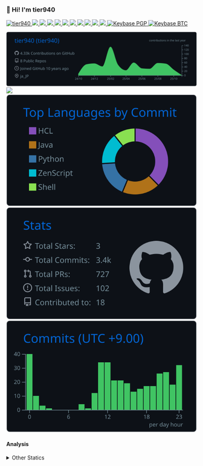 ### 👋 Hi! I'm tier940

<p align="left"> 
  <a href="https://github.com/tier940/tier940/">
    <img src="https://komarev.com/ghpvc/?username=tier940" alt="tier940" />
  </a>
  <a href="http://twitter.com/tier940">
    <img height="20" src="https://img.shields.io/twitter/follow/tier940?label=Twitter&logo=twitter&style=flat" />
  </a>
  <a href="https://github.com/tier940">
    <img height="20" src="https://img.shields.io/github/followers/tier940?label=follow&logo=github&style=flat" />
  </a>
  <a href="https://www.reddit.com/user/tier940">
    <img height="20" src="https://img.shields.io/reddit/user-karma/combined/tier940?label=Reddit&logo=reddit&style=flat" />
  </a>
  <a href="https://stackoverflow.com/users/17317833/tier940">
    <img height="20" src="https://img.shields.io/stackexchange/stackoverflow/r/17317833?label=StackOverflow&logo=stack-overflow&style=flat" />
  </a>
  <a href="https://zenn.dev/tier940">
    <img height="20" src="https://zenn.badge.nikaera.com/s/tier940/likes" />
  </a>
  <a href="https://zenn.dev/tier940">
    <img height="20" src="https://zenn.badge.nikaera.com/s/tier940/followers" />
  </a>
  <a href="https://zenn.dev/tier940">
    <img height="20" src="https://zenn.badge.nikaera.com/s/tier940/articles" />
  </a>
  <a href="http://qiita.com/tier940">
    <img height="20" src="https://qiita-badge.apiapi.app/s/tier940/posts.svg" />
  </a>
  <a href="http://qiita.com/tier940">
    <img height="20" src="https://qiita-badge.apiapi.app/s/tier940/contributions.svg" />
  </a>
  <a href="https://github.com/tier940/tier940/">
    <img height="20" src="https://github.com/tier940/tier940/actions/workflows/main.yml/badge.svg" />
  </a>
  <a href="https://keybase.io/tier940">
    <img alt="Keybase PGP" src="https://img.shields.io/keybase/pgp/tier940">
  </a>
  <a href="https://keybase.io/tier940">
    <img alt="Keybase BTC" src="https://img.shields.io/keybase/btc/tier940">
  </a>
</p>

[![](https://raw.githubusercontent.com/tier940/tier940/main/profile-summary-card-output/github_dark/0-profile-details.svg)](https://github.com/vn7n24fzkq/github-profile-summary-cards)
[![](https://raw.githubusercontent.com/tier940/tier940/main/profile-summary-card-output/github_dark/1-repos-per-language.svg)](https://github.com/vn7n24fzkq/github-profile-summary-cards) [![](https://raw.githubusercontent.com/tier940/tier940/main/profile-summary-card-output/github_dark/2-most-commit-language.svg)](https://github.com/vn7n24fzkq/github-profile-summary-cards)
[![](https://raw.githubusercontent.com/tier940/tier940/main/profile-summary-card-output/github_dark/3-stats.svg)](https://github.com/vn7n24fzkq/github-profile-summary-cards) [![](https://raw.githubusercontent.com/tier940/tier940/main/profile-summary-card-output/github_dark/4-productive-time.svg)](https://github.com/vn7n24fzkq/github-profile-summary-cards)


#### Analysis
<!-- <img height="150" src="https://github.com/tier940/tier940/blob/master/images/stat.svg" alt="Alternative Text"/> -->

<details>
  <summary>Other Statics</summary>
  <!--START_SECTION:waka-->
![Code Time](http://img.shields.io/badge/Code%20Time-4%2C531%20hrs%208%20mins-blue)

**🐱 My GitHub Data** 

> 📦 35.8 kB Used in GitHub's Storage 
 > 
> 💼 Opted to Hire
 > 
> 📜 8 Public Repositories 
 > 
> 🔑 5 Private Repositories 
 > 
**I'm an Early 🐤** 

```text
🌞 Morning                3050 commits        ████░░░░░░░░░░░░░░░░░░░░░   16.78 % 
🌆 Daytime                6531 commits        █████████░░░░░░░░░░░░░░░░   35.92 % 
🌃 Evening                6702 commits        █████████░░░░░░░░░░░░░░░░   36.86 % 
🌙 Night                  1897 commits        ███░░░░░░░░░░░░░░░░░░░░░░   10.43 % 
```
📅 **I'm Most Productive on Saturday** 

```text
Monday                   1850 commits        ███░░░░░░░░░░░░░░░░░░░░░░   10.18 % 
Tuesday                  2941 commits        ████░░░░░░░░░░░░░░░░░░░░░   16.18 % 
Wednesday                2303 commits        ███░░░░░░░░░░░░░░░░░░░░░░   12.67 % 
Thursday                 1791 commits        ██░░░░░░░░░░░░░░░░░░░░░░░   09.85 % 
Friday                   2554 commits        ████░░░░░░░░░░░░░░░░░░░░░   14.05 % 
Saturday                 3383 commits        █████░░░░░░░░░░░░░░░░░░░░   18.61 % 
Sunday                   3358 commits        █████░░░░░░░░░░░░░░░░░░░░   18.47 % 
```


📊 **This Week I Spent My Time On** 

```text
🕑︎ Time Zone: Asia/Tokyo

💬 Programming Languages: 
Other                    37 hrs 3 mins       ███████████████████████░░   91.55 % 
Java                     1 hr 40 mins        █░░░░░░░░░░░░░░░░░░░░░░░░   04.16 % 
Markdown                 1 hr 2 mins         █░░░░░░░░░░░░░░░░░░░░░░░░   02.58 % 
JSON                     8 mins              ░░░░░░░░░░░░░░░░░░░░░░░░░   00.37 % 
Gradle                   7 mins              ░░░░░░░░░░░░░░░░░░░░░░░░░   00.32 % 

🔥 Editors: 
Edge                     37 hrs 2 mins       ███████████████████████░░   91.53 % 
IntelliJ IDEA            1 hr 59 mins        █░░░░░░░░░░░░░░░░░░░░░░░░   04.94 % 
VS Code                  1 hr 25 mins        █░░░░░░░░░░░░░░░░░░░░░░░░   03.53 % 

💻 Operating System: 
Windows                  40 hrs 23 mins      █████████████████████████   99.81 % 
Linux                    4 mins              ░░░░░░░░░░░░░░░░░░░░░░░░░   00.19 % 
```

**I Mostly Code in Java** 

```text
Java                     17 repos            █████████████░░░░░░░░░░░░   53.12 % 
ZenScript                3 repos             ██░░░░░░░░░░░░░░░░░░░░░░░   09.38 % 
Shell                    2 repos             ██░░░░░░░░░░░░░░░░░░░░░░░   06.25 % 
Python                   2 repos             ██░░░░░░░░░░░░░░░░░░░░░░░   06.25 % 
HTML                     1 repo              █░░░░░░░░░░░░░░░░░░░░░░░░   03.12 % 
```



**Timeline**

![Lines of Code chart](https://raw.githubusercontent.com/tier940/tier940/main/assets/bar_graph.png)


 Last Updated on 28/09/2024 00:56:08 UTC
<!--END_SECTION:waka-->
</details>
